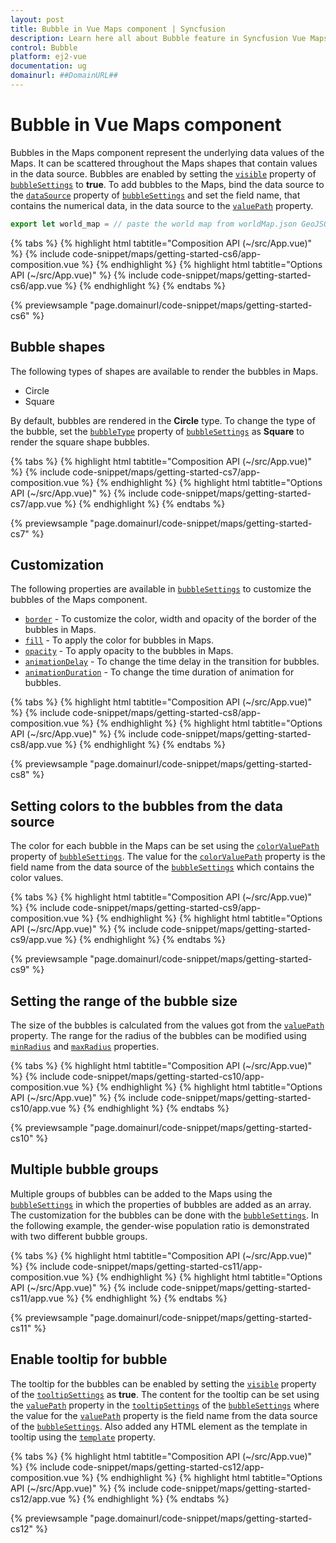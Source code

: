 ```yaml
---
layout: post
title: Bubble in Vue Maps component | Syncfusion
description: Learn here all about Bubble feature in Syncfusion Vue Maps component of Syncfusion Essential JS 2 and more.
control: Bubble 
platform: ej2-vue
documentation: ug
domainurl: ##DomainURL##
---
```


# Bubble in Vue Maps component

Bubbles in the Maps component represent the underlying data values of the Maps. It can be scattered throughout the Maps shapes that contain values in the data source. Bubbles are enabled by setting the [`visible`](https://ej2.syncfusion.com/vue/documentation/api/maps/bubbleSettingsModel/#visible) property of [`bubbleSettings`](https://ej2.syncfusion.com/vue/documentation/api/maps/bubbleSettingsModel/) to **true**. To add bubbles to the Maps, bind the data source to the [`dataSource`](https://ej2.syncfusion.com/vue/documentation/api/maps/bubbleSettingsModel/#datasource) property of [`bubbleSettings`](https://ej2.syncfusion.com/vue/documentation/api/maps/bubbleSettingsModel/) and set the field name, that contains the numerical data, in the data source to the [`valuePath`](https://ej2.syncfusion.com/vue/documentation/api/maps/bubbleSettingsModel/#valuepath) property.

```ts
export let world_map = // paste the world map from worldMap.json GeoJSON file.
```

{% tabs %}
{% highlight html tabtitle="Composition API (~/src/App.vue)" %}
{% include code-snippet/maps/getting-started-cs6/app-composition.vue %}
{% endhighlight %}
{% highlight html tabtitle="Options API (~/src/App.vue)" %}
{% include code-snippet/maps/getting-started-cs6/app.vue %}
{% endhighlight %}
{% endtabs %}
        
{% previewsample "page.domainurl/code-snippet/maps/getting-started-cs6" %}

## Bubble shapes

The following types of shapes are available to render the bubbles in Maps.

* Circle
* Square

By default, bubbles are rendered in the **Circle** type. To change the type of the bubble, set the [`bubbleType`](https://ej2.syncfusion.com/vue/documentation/api/maps/bubbleSettingsModel/#bubbletype) property of [`bubbleSettings`](https://ej2.syncfusion.com/vue/documentation/api/maps/bubbleSettingsModel/) as **Square** to render the square shape bubbles.

{% tabs %}
{% highlight html tabtitle="Composition API (~/src/App.vue)" %}
{% include code-snippet/maps/getting-started-cs7/app-composition.vue %}
{% endhighlight %}
{% highlight html tabtitle="Options API (~/src/App.vue)" %}
{% include code-snippet/maps/getting-started-cs7/app.vue %}
{% endhighlight %}
{% endtabs %}
        
{% previewsample "page.domainurl/code-snippet/maps/getting-started-cs7" %}

## Customization

The following properties are available in [`bubbleSettings`](https://ej2.syncfusion.com/vue/documentation/api/maps/bubbleSettingsModel/) to customize the bubbles of the Maps component.

* [`border`](https://ej2.syncfusion.com/vue/documentation/api/maps/bubbleSettingsModel/#border) - To customize the color, width and opacity of the border of the bubbles in Maps.
* [`fill`](https://ej2.syncfusion.com/vue/documentation/api/maps/bubbleSettingsModel/#fill) - To apply the color for bubbles in Maps.
* [`opacity`](https://ej2.syncfusion.com/vue/documentation/api/maps/bubbleSettingsModel/#opacity) - To apply opacity to the bubbles in Maps.
* [`animationDelay`](https://ej2.syncfusion.com/vue/documentation/api/maps/bubbleSettingsModel/#animationdelay) - To change the time delay in the transition for bubbles.
* [`animationDuration`](https://ej2.syncfusion.com/vue/documentation/api/maps/bubbleSettingsModel/#animationduration) - To change the time duration of animation for bubbles.

{% tabs %}
{% highlight html tabtitle="Composition API (~/src/App.vue)" %}
{% include code-snippet/maps/getting-started-cs8/app-composition.vue %}
{% endhighlight %}
{% highlight html tabtitle="Options API (~/src/App.vue)" %}
{% include code-snippet/maps/getting-started-cs8/app.vue %}
{% endhighlight %}
{% endtabs %}
        
{% previewsample "page.domainurl/code-snippet/maps/getting-started-cs8" %}

## Setting colors to the bubbles from the data source

The color for each bubble in the Maps can be set using the [`colorValuePath`](https://ej2.syncfusion.com/vue/documentation/api/maps/bubbleSettingsModel/#colorvaluepath) property of [`bubbleSettings`](https://ej2.syncfusion.com/vue/documentation/api/maps/bubbleSettingsModel/). The value for the [`colorValuePath`](https://ej2.syncfusion.com/vue/documentation/api/maps/bubbleSettingsModel/#colorvaluepath) property is the field name from the data source of the [`bubbleSettings`](https://ej2.syncfusion.com/vue/documentation/api/maps/bubbleSettingsModel/) which contains the color values.

{% tabs %}
{% highlight html tabtitle="Composition API (~/src/App.vue)" %}
{% include code-snippet/maps/getting-started-cs9/app-composition.vue %}
{% endhighlight %}
{% highlight html tabtitle="Options API (~/src/App.vue)" %}
{% include code-snippet/maps/getting-started-cs9/app.vue %}
{% endhighlight %}
{% endtabs %}
        
{% previewsample "page.domainurl/code-snippet/maps/getting-started-cs9" %}

## Setting the range of the bubble size

The size of the bubbles is calculated from the values got from the [`valuePath`](https://ej2.syncfusion.com/vue/documentation/api/maps/bubbleSettingsModel/#valuepath) property. The range for the radius of the bubbles can be modified using [`minRadius`](https://ej2.syncfusion.com/vue/documentation/api/maps/bubbleSettingsModel/#minradius) and [`maxRadius`](https://ej2.syncfusion.com/vue/documentation/api/maps/bubbleSettingsModel/#maxradius) properties.

{% tabs %}
{% highlight html tabtitle="Composition API (~/src/App.vue)" %}
{% include code-snippet/maps/getting-started-cs10/app-composition.vue %}
{% endhighlight %}
{% highlight html tabtitle="Options API (~/src/App.vue)" %}
{% include code-snippet/maps/getting-started-cs10/app.vue %}
{% endhighlight %}
{% endtabs %}
        
{% previewsample "page.domainurl/code-snippet/maps/getting-started-cs10" %}

## Multiple bubble groups

Multiple groups of bubbles can be added to the Maps using the [`bubbleSettings`](https://ej2.syncfusion.com/vue/documentation/api/maps/bubbleSettingsModel/) in which the properties of bubbles are added as an array. The customization for the bubbles can be done with the [`bubbleSettings`](https://ej2.syncfusion.com/vue/documentation/api/maps/bubbleSettingsModel/). In the following example, the gender-wise population ratio is demonstrated with two different bubble groups.

{% tabs %}
{% highlight html tabtitle="Composition API (~/src/App.vue)" %}
{% include code-snippet/maps/getting-started-cs11/app-composition.vue %}
{% endhighlight %}
{% highlight html tabtitle="Options API (~/src/App.vue)" %}
{% include code-snippet/maps/getting-started-cs11/app.vue %}
{% endhighlight %}
{% endtabs %}
        
{% previewsample "page.domainurl/code-snippet/maps/getting-started-cs11" %}

## Enable tooltip for bubble

The tooltip for the bubbles can be enabled by setting the [`visible`](https://ej2.syncfusion.com/vue/documentation/api/maps/tooltipSettingsModel/#visible) property of the [`tooltipSettings`](https://ej2.syncfusion.com/vue/documentation/api/maps/tooltipSettingsModel/) as **true**. The content for the tooltip can be set using the [`valuePath`](https://ej2.syncfusion.com/vue/documentation/api/maps/tooltipSettingsModel/#valuepath) property in the [`tooltipSettings`](https://ej2.syncfusion.com/vue/documentation/api/maps/tooltipSettingsModel/) of the [`bubbleSettings`](https://ej2.syncfusion.com/vue/documentation/api/maps/bubbleSettingsModel/) where the value for the [`valuePath`](https://ej2.syncfusion.com/vue/documentation/api/maps/tooltipSettingsModel/#valuepath) property is the field name from the data source of the [`bubbleSettings`](https://ej2.syncfusion.com/vue/documentation/api/maps/bubbleSettingsModel/). Also added any HTML element as the template in tooltip using the [`template`](https://ej2.syncfusion.com/vue/documentation/api/maps/tooltipSettingsModel/#template) property.

{% tabs %}
{% highlight html tabtitle="Composition API (~/src/App.vue)" %}
{% include code-snippet/maps/getting-started-cs12/app-composition.vue %}
{% endhighlight %}
{% highlight html tabtitle="Options API (~/src/App.vue)" %}
{% include code-snippet/maps/getting-started-cs12/app.vue %}
{% endhighlight %}
{% endtabs %}
        
{% previewsample "page.domainurl/code-snippet/maps/getting-started-cs12" %}